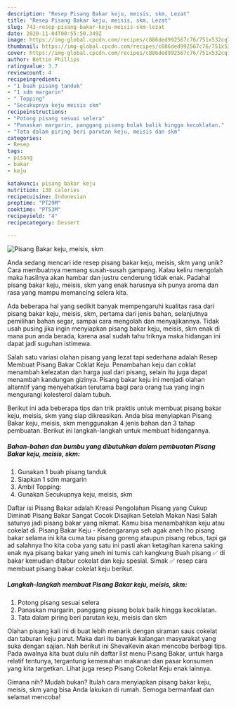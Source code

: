 ```yaml
---
description: "Resep Pisang Bakar keju, meisis, skm, Lezat"
title: "Resep Pisang Bakar keju, meisis, skm, Lezat"
slug: 743-resep-pisang-bakar-keju-meisis-skm-lezat
date: 2020-11-04T00:55:50.349Z
image: https://img-global.cpcdn.com/recipes/c886ded992567c76/751x532cq70/pisang-bakar-keju-meisis-skm-foto-resep-utama.jpg
thumbnail: https://img-global.cpcdn.com/recipes/c886ded992567c76/751x532cq70/pisang-bakar-keju-meisis-skm-foto-resep-utama.jpg
cover: https://img-global.cpcdn.com/recipes/c886ded992567c76/751x532cq70/pisang-bakar-keju-meisis-skm-foto-resep-utama.jpg
author: Bettie Phillips
ratingvalue: 3.7
reviewcount: 4
recipeingredient:
- "1 buah pisang tanduk"
- "1 sdm margarin"
- " Topping"
- "Secukupnya keju meisis skm"
recipeinstructions:
- "Potong pisang sesuai selera"
- "Panaskan margarin, panggang pisang bolak balik hingga kecoklatan."
- "Tata dalam piring beri parutan keju, meisis dan skm"
categories:
- Resep
tags:
- pisang
- bakar
- keju

katakunci: pisang bakar keju 
nutrition: 138 calories
recipecuisine: Indonesian
preptime: "PT29M"
cooktime: "PT53M"
recipeyield: "4"
recipecategory: Dessert

---
```



![Pisang Bakar keju, meisis, skm](https://img-global.cpcdn.com/recipes/c886ded992567c76/751x532cq70/pisang-bakar-keju-meisis-skm-foto-resep-utama.jpg)

Anda sedang mencari ide resep pisang bakar keju, meisis, skm yang unik? Cara membuatnya memang susah-susah gampang. Kalau keliru mengolah maka hasilnya akan hambar dan justru cenderung tidak enak. Padahal pisang bakar keju, meisis, skm yang enak harusnya sih punya aroma dan rasa yang mampu memancing selera kita.

Ada beberapa hal yang sedikit banyak mempengaruhi kualitas rasa dari pisang bakar keju, meisis, skm, pertama dari jenis bahan, selanjutnya pemilihan bahan segar, sampai cara mengolah dan menyajikannya. Tidak usah pusing jika ingin menyiapkan pisang bakar keju, meisis, skm enak di mana pun anda berada, karena asal sudah tahu triknya maka hidangan ini dapat jadi suguhan istimewa.

Salah satu variasi olahan pisang yang lezat tapi sederhana adalah Resep Membuat Pisang Bakar Coklat Keju. Penambahan keju dan coklat menambah kelezatan dan harga jual dari pisang, selain itu juga dapat menambah kandungan gizinya. Pisang bakar keju ini menjadi olahan alterntif yang menyehatkan terutama bagi para orang tua yang ingin mengurangi kolesterol dalam tubuh.


Berikut ini ada beberapa tips dan trik praktis untuk membuat pisang bakar keju, meisis, skm yang siap dikreasikan. Anda bisa menyiapkan Pisang Bakar keju, meisis, skm menggunakan 4 jenis bahan dan 3 tahap pembuatan. Berikut ini langkah-langkah untuk membuat hidangannya.

<!--inarticleads1-->

##### Bahan-bahan dan bumbu yang dibutuhkan dalam pembuatan Pisang Bakar keju, meisis, skm:

1. Gunakan 1 buah pisang tanduk
1. Siapkan 1 sdm margarin
1. Ambil  Topping:
1. Gunakan Secukupnya keju, meisis, skm


Daftar isi Pisang Bakar adalah Kreasi Pengolahan Pisang yang Cukup Diminati Pisang Bakar Sangat Cocok Disajikan Setelah Makan Nasi Salah satunya jadi pisang bakar yang nikmat. Kamu bisa menambahkan keju atau cokelat di. Pisang Bakar Keju - Kedengaranya seh agak aneh lho pisang bakar selama ini kita cuma tau pisang goreng ataupun pisang rebus, tapi ga ad salahnya lho kita coba yang satu ini pasti akan ketagihan karena saking enak nya pisang bakar yang aneh ini tumis cah kangkung Buah pisang ✅ di bakar kemudian ditabur cokelat dan keju spesial. Simak ✅ resep cara membuat pisang bakar cokelat keju berikut. 

<!--inarticleads2-->

##### Langkah-langkah membuat Pisang Bakar keju, meisis, skm:

1. Potong pisang sesuai selera
1. Panaskan margarin, panggang pisang bolak balik hingga kecoklatan.
1. Tata dalam piring beri parutan keju, meisis dan skm


Olahan pisang kali ini di buat lebih menarik dengan siraman saus cokelat dan taburan keju parut. Maka dari itu banyak kalangan masyarakat yang suka dengan sajian. Nah berikut ini ShevaKevin akan mencoba berbagi tips. Pada awalnya kita buat dulu nih daftar list menu Pisang Bakar, untuk harga relatif tentunya, tergantung kemewahan makanan dan pasar konsumen yang kita targetkan. Lihat juga resep Pisang Cokelat Keju enak lainnya. 

Gimana nih? Mudah bukan? Itulah cara menyiapkan pisang bakar keju, meisis, skm yang bisa Anda lakukan di rumah. Semoga bermanfaat dan selamat mencoba!
